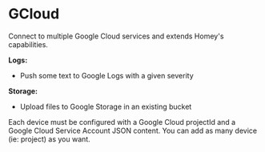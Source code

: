 # GCloud

Connect to multiple Google Cloud services and extends Homey's capabilities.


**Logs:**
- Push some text to Google Logs with a given severity

**Storage:**
- Upload files to Google Storage in an existing bucket


Each device must be configured with a Google Cloud projectId and a Google Cloud Service Account JSON content.
You can add as many device (ie: project) as you want.